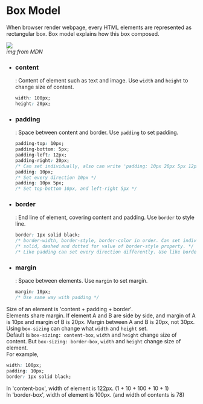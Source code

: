 # **Box Model**
When browser render webpage, every HTML elements are represented as rectangular box. Box model explains how this box composed.  
 
![](https://developer.mozilla.org/en-US/docs/Web/CSS/CSS_Box_Model/Introduction_to_the_CSS_box_model/boxmodel-(3).png)   
*img from MDN*   

- ### content   
    : Content of element such as text and image. Use ```width``` and ```height``` to change size of content.
    ```CSS
    width: 100px;
    height: 20px;
    ```
- ### padding   
    : Space between content and border. Use ```padding``` to set padding.
    ```CSS
    padding-top: 10px;
    padding-bottom: 5px;
    padding-left: 12px;
    padding-right: 20px;
    /* Can set individually, also can write 'padding: 10px 20px 5px 12px;' top right bottom left in order. */
    padding: 10px;
    /* Set every direction 10px */
    padding: 10px 5px;
    /* Set top-bottom 10px, and left-right 5px */
    ```
- ### border
    : End line of element, covering content and padding. Use ```border``` to style line.
    ```CSS
    border: 1px solid black;
    /* border-width, border-style, border-color in order. Can set individually too.*/
    /* solid, dashed and dotted for value of border-style property. */
    /* Like padding can set every direction differently. Use like border-top. */
    ```

- ### margin
    : Space between elements. Use ```margin``` to set margin.
    ```CSS
    margin: 10px;
    /* Use same way with padding */
    ```

Size of an element is 'content + padding + border'.   
Elements share margin. If element A and B are side by side, and margin of A is 10px and margin of B is 20px. Margin between A and B is 20px, not 30px.   
Using ```box-sizing``` can change what ```width``` and ```height``` set.   
Default is ```box-sizing: content-box```, ```width``` and ```height``` change size of content. But ```box-sizing: border-box```, ```width``` and ```height``` change size of element.   
For example,
```CSS
width: 100px;
padding: 10px;
border: 1px solid black;
```
In 'content-box', width of element is 122px. (1 + 10 + 100 + 10 + 1)   
In 'border-box', width of element is 100px. (and width of contents is 78)